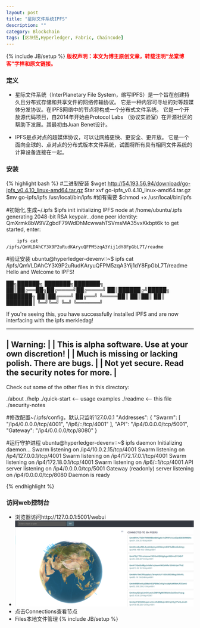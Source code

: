```yaml
---
layout: post
title: "星际文件系统IPFS"
description: ""
category: Blockchain 
tags: [区块链,Hyperledger, Fabric, Chaincode]
---
```

{% include JB/setup %}
**<font color="red">版权声明：本文为博主原创文章，转载注明“龙棠博客”字样和原文链接。</font>**

### 定义
- 星际文件系统（InterPlanetary File System，缩写IPFS）是一个旨在创建持久且分布式存储和共享文件的网络传输协议。
它是一种内容可寻址的对等超媒体分发协议。在IPFS网络中的节点将构成一个分布式文件系统。
它是一个开放源代码项目，自2014年开始由Protocol Labs （协议实验室）在开源社区的帮助下发展。其最初由Juan Benet设计。

- IPFS是点对点的超媒体协议，可以让网络更快、更安全、更开放。
它是一个面向全球的、点对点的分布式版本文件系统，试图将所有具有相同文件系统的计算设备连接在一起。

### 安装
{% highlight bash %}
#二进制安装
$wget http://54.193.56.94/download/go-ipfs_v0.4.10_linux-amd64.tar.gz
$tar xvf go-ipfs_v0.4.10_linux-amd64.tar.gz
$mv go-ipfs/ipfs /usr/local/bin/ipfs
#如有需要
$chmod +x /usr/local/bin/ipfs


#初始化,生成~/.ipfs
$ipfs init
initializing IPFS node at /home/ubuntu/.ipfs
generating 2048-bit RSA keypair...done
peer identity: QmXrmk8bW9VZgbdF79WdDhMcwwahTSVmsMA35vxKkbpt6k
to get started, enter:

        ipfs cat /ipfs/QmVLDAhCY3X9P2uRudKAryuQFPM5zqA3Yij1dY8FpGbL7T/readme

#验证安装
ubuntu@hyperledger-devenv::~$  ipfs cat /ipfs/QmVLDAhCY3X9P2uRudKAryuQFPM5zqA3Yij1dY8FpGbL7T/readme
Hello and Welcome to IPFS!

██╗██████╗ ███████╗███████╗
██║██╔══██╗██╔════╝██╔════╝
██║██████╔╝█████╗  ███████╗
██║██╔═══╝ ██╔══╝  ╚════██║
██║██║     ██║     ███████║
╚═╝╚═╝     ╚═╝     ╚══════╝

If you're seeing this, you have successfully installed
IPFS and are now interfacing with the ipfs merkledag!

 -------------------------------------------------------
| Warning:                                              |
|   This is alpha software. Use at your own discretion! |
|   Much is missing or lacking polish. There are bugs.  |
|   Not yet secure. Read the security notes for more.   |
 -------------------------------------------------------

Check out some of the other files in this directory:

  ./about
  ./help
  ./quick-start     <-- usage examples
  ./readme          <-- this file
  ./security-notes
  
#修改配置~/.ipfs/config，默认只监听127.0.0.1
 "Addresses": {
    "Swarm": [
      "/ip4/0.0.0.0/tcp/4001",
      "/ip6/::/tcp/4001"
    ],
    "API": "/ip4/0.0.0.0/tcp/5001",
    "Gateway": "/ip4/0.0.0.0/tcp/8080"
  }
  

#运行守护进程
ubuntu@hyperledger-devenv::~$ ipfs daemon
Initializing daemon...
Swarm listening on /ip4/10.0.2.15/tcp/4001
Swarm listening on /ip4/127.0.0.1/tcp/4001
Swarm listening on /ip4/172.17.0.1/tcp/4001
Swarm listening on /ip4/172.18.0.1/tcp/4001
Swarm listening on /ip6/::1/tcp/4001
API server listening on /ip4/0.0.0.0/tcp/5001
Gateway (readonly) server listening on /ip4/0.0.0.0/tcp/8080
Daemon is ready

{% endhighlight %}

### 访问web控制台
- 浏览器访问http://127.0.0.1:5001/webui
- ![ipfs-peers](/upload/2017/ipfs-peers.png)
- 点击Connections查看节点
- Files本地文件管理
{% include JB/setup %}


